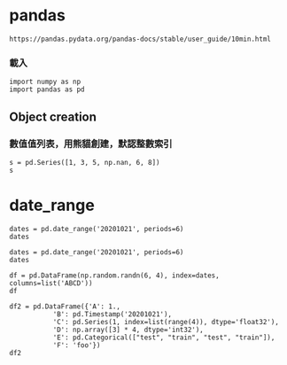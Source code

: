 # pandas
```
https://pandas.pydata.org/pandas-docs/stable/user_guide/10min.html
```
### 載入
```
import numpy as np
import pandas as pd
```
## Object creation
### 數值值列表，用熊貓創建，默認整數索引
```
s = pd.Series([1, 3, 5, np.nan, 6, 8])
s
```
# date_range
```
dates = pd.date_range('20201021', periods=6)
dates
```
```
dates = pd.date_range('20201021', periods=6)
dates
```
```
df = pd.DataFrame(np.random.randn(6, 4), index=dates, columns=list('ABCD'))
df
```
```
df2 = pd.DataFrame({'A': 1.,
           'B': pd.Timestamp('20201021'),
           'C': pd.Series(1, index=list(range(4)), dtype='float32'),
           'D': np.array([3] * 4, dtype='int32'),
           'E': pd.Categorical(["test", "train", "test", "train"]),
           'F': 'foo'})
df2
```
```

```
